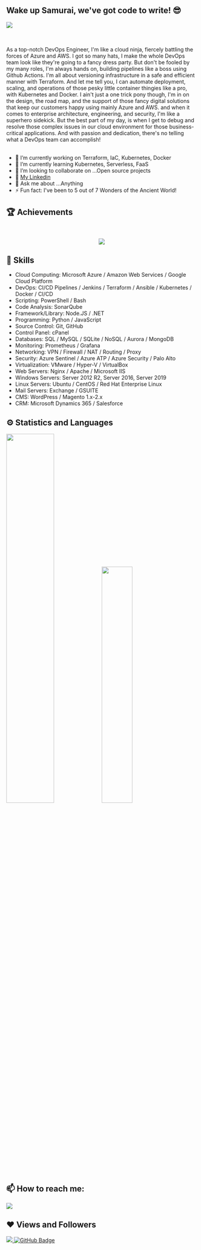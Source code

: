 
## Wake up Samurai, we've got code to write! 😎
<p>
  <img src="https://i.kym-cdn.com/photos/images/newsfeed/001/501/702/c94.gif">
</p>
<br>
<br>
As a top-notch DevOps Engineer, I'm like a cloud ninja, fiercely battling the forces of Azure and AWS. I got so many hats, I make the whole DevOps team look like they're going to a fancy dress party. But don't be fooled by my many roles, I'm always hands on, building pipelines like a boss using Github Actions. I'm all about versioning infrastructure in a safe and efficient manner with Terraform. And let me tell you, I can automate deployment, scaling, and operations of those pesky little container thingies like a pro, with Kubernetes and Docker.
I ain't just a one trick pony though, I'm in on the design, the road map, and the support of those fancy digital solutions that keep our customers happy using mainly Azure and AWS. and when it comes to enterprise architecture, engineering, and security, I'm like a superhero sidekick. But the best part of my day, is when I get to debug and resolve those complex issues in our cloud environment for those business-critical applications. And with passion and dedication, there's no telling what a DevOps team can accomplish!
<br>
<br>

- 🔭 I’m currently working on Terraform, IaC, Kubernetes, Docker
- 🌱 I’m currently learning Kubernetes, Serverless, FaaS
- 👯 I’m looking to collaborate on ...Open source projects
- 📃 [My Linkedin](https://www.linkedin.com/in/russellbagby)
- 💬 Ask me about ...Anything
- ⚡ Fun fact: I've been to 5 out of 7 Wonders of the Ancient World! <br>

## 🏆 Achievements
 <br />
 <p align="center">
  <a href="https://github.com/ryo-ma/github-profile-trophy">
   <img src="https://github-profile-trophy.vercel.app/?username=liggitt&column=8&theme=darkhub"/>
  </a>
 </p>

## 🚀 Skills
- Cloud Computing: Microsoft Azure / Amazon Web Services / Google Cloud Platform  
- DevOps: CI/CD Pipelines / Jenkins / Terraform / Ansible / Kubernetes / Docker / CI/CD  
- Scripting: PowerShell / Bash  
- Code Analysis: SonarQube  
- Framework/Library: Node.JS / .NET  
- Programming: Python / JavaScript  
- Source Control: Git, GitHub  
- Control Panel: cPanel  
- Databases: SQL / MySQL / SQLite / NoSQL / Aurora / MongoDB  
- Monitoring: Prometheus / Grafana  
- Networking: VPN / Firewall / NAT / Routing / Proxy  
- Security: Azure Sentinel / Azure ATP / Azure Security / Palo Alto  
- Virtualization: VMware / Hyper-V / VirtualBox  
- Web Servers: Nginx / Apache / Microsoft IIS  
- Windows Servers: Server 2012 R2, Server 2016, Server 2019  
- Linux Servers: Ubuntu / CentOS / Red Hat Enterprise Linux  
- Mail Servers: Exchange / GSUITE  
- CMS: WordPress / Magento 1.x-2.x  
- CRM: Microsoft Dynamics 365 / Salesforce  



## ⚙ Statistics and Languages 
<img width="50%" src="https://github-readme-stats.vercel.app/api?username=liggitt&show_icons=true&theme=tokyonight"><img width="40%" src="https://github-readme-stats.vercel.app/api/top-langs/?username=liggitt&layout=compact&theme=tokyonight"> <br>

## 📫 How to reach me:
<p align='left'>
  
<a href = "www.linkedin.com/in/russellbagby"><img src="https://img.icons8.com/cute-clipart/45/000000/linkedin.png"/></a>

</p>

## ❤ Views and Followers
<a href="https://github.com/faraday23/github-profile-views-counter">
    <img src="https://komarev.com/ghpvc/?username=faraday23">
</a>
<a href="https://github.com/faraday23?tab=followers"><img src="https://img.shields.io/github/followers/faraday23?label=Followers&style=social" alt="GitHub Badge"></a>
